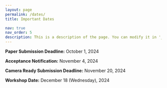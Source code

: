 ```yaml
---
layout: page
permalink: /dates/
title: Important Dates

nav: true
nav_order: 5
description: This is a description of the page. You can modify it in '_pages/cv.md'. You can also change or remove the top pdf download button.
---
```


**Paper Submission Deadline:** October 1, 2024

**Acceptance Notification:** November 4, 2024

**Camera Ready Submission Deadline:** November 20, 2024

**Workshop Date:** December 18 (Wednesday), 2024



